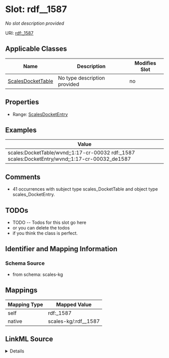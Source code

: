 

# Slot: rdf__1587


_No slot description provided_





URI: [rdf:_1587](http://www.w3.org/1999/02/22-rdf-syntax-ns#_1587)



<!-- no inheritance hierarchy -->





## Applicable Classes

| Name | Description | Modifies Slot |
| --- | --- | --- |
| [ScalesDocketTable](../classes/ScalesDocketTable.md) | No type description provided |  no  |







## Properties

* Range: [ScalesDocketEntry](../classes/ScalesDocketEntry.md)






## Examples

| Value |
| --- |
| scales:DocketTable/wvnd;;1:17-cr-00032 rdf:_1587 scales:DocketEntry/wvnd;;1:17-cr-00032_de1587 |

## Comments

* 41 occurrences with subject type scales_DocketTable and object type scales_DocketEntry.

## TODOs

* TODO -- Todos for this slot go here
* or you can delete the todos
* if you think the class is perfect.

## Identifier and Mapping Information







### Schema Source


* from schema: scales-kg




## Mappings

| Mapping Type | Mapped Value |
| ---  | ---  |
| self | rdf:_1587 |
| native | scales-kg/:rdf__1587 |




## LinkML Source

<details>
```yaml
name: rdf__1587
description: No slot description provided
todos:
- TODO -- Todos for this slot go here
- or you can delete the todos
- if you think the class is perfect.
comments:
- 41 occurrences with subject type scales_DocketTable and object type scales_DocketEntry.
examples:
- value: scales:DocketTable/wvnd;;1:17-cr-00032 rdf:_1587 scales:DocketEntry/wvnd;;1:17-cr-00032_de1587
from_schema: scales-kg
rank: 1000
slot_uri: rdf:_1587
alias: rdf__1587
domain_of:
- scales_DocketTable
range: scales_DocketEntry

```
</details>